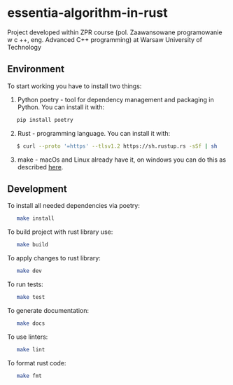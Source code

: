 # essentia-algorithm-in-rust
Project developed within ZPR course (pol. Zaawansowane programowanie w c ++, eng. Advanced C++ programming) at Warsaw University of Technology

## Environment
To start working you have to install two things:
1. Python poetry - tool for dependency management and packaging in Python. You can install it with:
```bash
   pip install poetry
```
2. Rust - programming language. You can install it with:
```bash
   $ curl --proto '=https' --tlsv1.2 https://sh.rustup.rs -sSf | sh
```
3. make - macOs and Linux already have it, on windows you can do this as described [here](https://www.technewstoday.com/install-and-use-make-in-windows/). 
## Development
To install all needed dependencies via poetry:
```bash
   make install
```
To build project with rust library use:
```bash
   make build
```
To apply changes to rust library:
```bash
   make dev
```
To run tests:
```bash
   make test
```
To generate documentation:
```bash
   make docs
```

To use linters:
```bash
   make lint
```

To format rust code:
```bash
   make fmt
```
